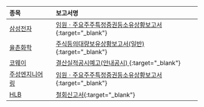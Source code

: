 | **종목** |      |**보고서명** |
| :------- | :--- |:----------- |
| [삼성전자](/005930/#dart) | | [임원ㆍ주요주주특정증권등소유상황보고서](https://dart.fss.or.kr/dsaf001/main.do?rcpNo=20250801000971){:target="_blank"} |
| [율촌화학](/008730/#dart) | | [주식등의대량보유상황보고서(일반)](https://dart.fss.or.kr/dsaf001/main.do?rcpNo=20250801000910){:target="_blank"} |
| [코웨이](/021240/#dart) | | [결산실적공시예고(안내공시)              ](https://dart.fss.or.kr/dsaf001/main.do?rcpNo=20250801800937){:target="_blank"} |
| [주성엔지니어링](/036930/#dart) | | [임원ㆍ주요주주특정증권등소유상황보고서](https://dart.fss.or.kr/dsaf001/main.do?rcpNo=20250801000897){:target="_blank"} |
| [HLB](/028300/#dart) | | [철회신고서](https://dart.fss.or.kr/dsaf001/main.do?rcpNo=20250801000884){:target="_blank"} |